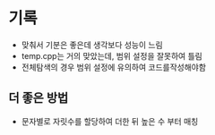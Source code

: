 # 기록 
* 맞춰서 기분은 좋은데 생각보다 성능이 느림
* temp.cpp는 거의 맞았는데, 범위 설정을 잘못하여 틀림
* 전체탐색의 경우 범위 설정에 유의하여 코드를작성해야함
## 더 좋은 방법 
* 문자별로 자릿수를 할당하여 더한 뒤 높은 수 부터 매칭
